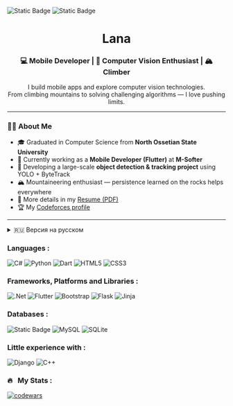 <!--
<h1 align="center">Hi there, I'm Lana
<img src="https://github.com/blackcater/blackcater/raw/main/images/Hi.gif" height="32"/></h1>
<h3 align="center">Computer science student</h3>

Учусь на 4 курсе в СОГУ, увлекаюсь альпинизмом, программирую, иногда участвую в различных олимпиадах. Подробнее можете почитать в моем резюме  
[Моё резюме](https://github.com/Lana-Dzuceva/Lana-Dzuceva/files/15051163/default.pdf)  
[Мой профиль на codeforces](https://codeforces.com/profile/That_Woman)

<h1 align="center">
  🚀 Turning ideas into code, one commit at a time
  <img src="https://github.com/blackcater/blackcater/raw/main/images/Hi.gif" height="32"/>
</h1>
-->
![Static Badge](https://img.shields.io/badge/DuckDB)
![Static Badge](https://img.shields.io/badge/DuckDB?logo=duckdb&color=yellow)

<h1 align="center">
  Lana
</h1>

<h3 align="center">💻 Mobile Developer | 🧠 Computer Vision Enthusiast | 🏔 Climber</h3>

<p align="center">
  I build mobile apps and explore computer vision technologies.<br>
  From climbing mountains to solving challenging algorithms — I love pushing limits.
</p>

---

### 👩‍💻 About Me
- 🎓 Graduated in Computer Science from **North Ossetian State University**  
- 💼 Currently working as a **Mobile Developer (Flutter)** at **M-Softer**  
- 🤖 Developing a large-scale **object detection & tracking project** using YOLO + ByteTrack  
- 🏔 Mountaineering enthusiast — persistence learned on the rocks helps everywhere  
- 📄 More details in my [Resume (PDF)](https://github.com/Lana-Dzuceva/Lana-Dzuceva/files/15051163/default.pdf)  
- 🏆 My [Codeforces profile](https://codeforces.com/profile/That_Woman)  

---

<details>
<summary>🇷🇺 Версия на русском</summary>




### 👩‍💻 Обо мне
- 🎓 Выпускница факультета **Прикладной информатики** СОГУ  
- 💼 Работаю мобильным разработчиком (**Flutter**) в компании **M-Softer**  
- 🤖 Делаю крупный проект по **распознаванию и трекингу объектов** (YOLO + ByteTrack)  
- 🏔 Увлекаюсь альпинизмом — упорство и концентрация с гор помогают везде  
- 📄 Подробнее — в моём [резюме (PDF)](https://github.com/Lana-Dzuceva/Lana-Dzuceva/files/15051163/default.pdf)  
- 🏆 Мой [профиль на Codeforces](https://codeforces.com/profile/That_Woman)  

</details>




### Languages :
![C#](https://img.shields.io/badge/c%23-%23239120.svg?style=for-the-badge&logo=c-sharp&logoColor=white)
![Python](https://img.shields.io/badge/python-3670A0?style=for-the-badge&logo=python&logoColor=ffdd54)
![Dart](https://img.shields.io/badge/dart-%230175C2.svg?style=for-the-badge&logo=dart&logoColor=white)
![HTML5](https://img.shields.io/badge/html5-%23E34F26.svg?style=for-the-badge&logo=html5&logoColor=white)
![CSS3](https://img.shields.io/badge/css3-%231572B6.svg?style=for-the-badge&logo=css3&logoColor=white)  

### Frameworks, Platforms and Libraries :
![.Net](https://img.shields.io/badge/.NET-5C2D91?style=for-the-badge&logo=.net&logoColor=white)
![Flutter](https://img.shields.io/badge/Flutter-%2302569B.svg?style=for-the-badge&logo=Flutter&logoColor=white)
![Bootstrap](https://img.shields.io/badge/bootstrap-%238511FA.svg?style=for-the-badge&logo=bootstrap&logoColor=white)
![Flask](https://img.shields.io/badge/flask-%23000.svg?style=for-the-badge&logo=flask&logoColor=white)
![Jinja](https://img.shields.io/badge/jinja-white.svg?style=for-the-badge&logo=jinja&logoColor=black)  

### Databases :
![Static Badge](https://img.shields.io/badge/DuckDB-black?style=for-the-badge&logo=duckdb)
![MySQL](https://img.shields.io/badge/mysql-%2300f.svg?style=for-the-badge&logo=mysql&logoColor=white)
![SQLite](https://img.shields.io/badge/sqlite-%2307405e.svg?style=for-the-badge&logo=sqlite&logoColor=white)
<!--
IDEs/Editors  
![Android Studio](https://img.shields.io/badge/Android%20Studio-3DDC84.svg?style=for-the-badge&logo=android-studio&logoColor=white)
![CLion](https://img.shields.io/badge/CLion-black?style=for-the-badge&logo=clion&logoColor=white)
![PyCharm](https://img.shields.io/badge/pycharm-143?style=for-the-badge&logo=pycharm&logoColor=black&color=black&labelColor=green)
![Visual Studio Code](https://img.shields.io/badge/Visual%20Studio%20Code-0078d7.svg?style=for-the-badge&logo=visual-studio-code&logoColor=white)
![Visual Studio](https://img.shields.io/badge/Visual%20Studio-5C2D91.svg?style=for-the-badge&logo=visual-studio&logoColor=white)  

Hosting  
![Heroku](https://img.shields.io/badge/heroku-%23430098.svg?style=for-the-badge&logo=heroku&logoColor=white)
![Netlify](https://img.shields.io/badge/netlify-%23000000.svg?style=for-the-badge&logo=netlify&logoColor=#00C7B7)
-->
### Little experience with :
![Django](https://img.shields.io/badge/django-%23092E20.svg?style=for-the-badge&logo=django&logoColor=white)
![C++](https://img.shields.io/badge/c++-%2300599C.svg?style=for-the-badge&logo=c%2B%2B&logoColor=white)  
<!--
Other  
![Postman](https://img.shields.io/badge/Postman-FF6C37?style=for-the-badge&logo=postman&logoColor=white)
![Trello](https://img.shields.io/badge/Trello-%23026AA7.svg?style=for-the-badge&logo=Trello&logoColor=white)
![GitHub](https://img.shields.io/badge/github-%23121011.svg?style=for-the-badge&logo=github&logoColor=white)
![Codeforces](https://img.shields.io/badge/Codeforces-445f9d?style=for-the-badge&logo=Codeforces&logoColor=white)
![CodePen](https://img.shields.io/badge/Codepen-000000?style=for-the-badge&logo=codepen&logoColor=white)
![Google Drive](https://img.shields.io/badge/Google%20Drive-4285F4?style=for-the-badge&logo=googledrive&logoColor=white)  
-->
### 🔥 &nbsp; My Stats :
[![codewars](https://www.codewars.com/users/Lana_Warrior/badges/large)](https://www.codewars.com/users/Lana_Warrior)   


  
<!--
![Codeforces Badge](https://codeforces-readme-stats.vercel.app/api/badge?username=That_Woman)  
[![Codeforces Stats](https://codeforces-readme-stats.vercel.app/api/card?username=That_Woman)](https://codeforces.com/profile/That_Woman)
Немного аналитики моей активности, сейчас коммитов стало совсем мало, так как для работы использую гитлаб  
[![GitHub Streak](https://streak-stats.demolab.com?user=Lana-Dzuceva&theme=gruvbox)](https://git.io/streak-stats)  
![](http://github-profile-summary-cards.vercel.app/api/cards/stats?username=Lana-Dzuceva&theme=gruvbox)    

**Lana-Dzuceva/Lana-Dzuceva** is a ✨ _special_ ✨ repository because its `README.md` (this file) appears on your GitHub profile.

Here are some ideas to get you started:

- 🔭 I’m currently working on ...
- 🌱 I’m currently learning ...
- 👯 I’m looking to collaborate on ...
- 🤔 I’m looking for help with ...
- 💬 Ask me about ...
- 📫 How to reach me: ...
- 😄 Pronouns: ...
- ⚡ Fun fact: ...
-->
